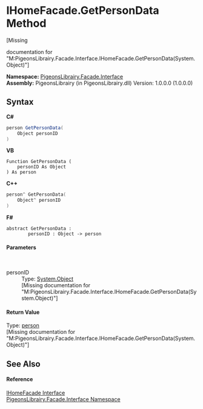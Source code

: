 # IHomeFacade.GetPersonData Method 
 

\[Missing <summary> documentation for "M:PigeonsLibrairy.Facade.Interface.IHomeFacade.GetPersonData(System.Object)"\]

**Namespace:**&nbsp;<a href="0bd0bf76-0a1d-3924-30ff-4e9d41df9d8e">PigeonsLibrairy.Facade.Interface</a><br />**Assembly:**&nbsp;PigeonsLibrairy (in PigeonsLibrairy.dll) Version: 1.0.0.0 (1.0.0.0)

## Syntax

**C#**<br />
``` C#
person GetPersonData(
	Object personID
)
```

**VB**<br />
``` VB
Function GetPersonData ( 
	personID As Object
) As person
```

**C++**<br />
``` C++
person^ GetPersonData(
	Object^ personID
)
```

**F#**<br />
``` F#
abstract GetPersonData : 
        personID : Object -> person 

```


#### Parameters
&nbsp;<dl><dt>personID</dt><dd>Type: <a href="http://msdn2.microsoft.com/en-us/library/e5kfa45b" target="_blank">System.Object</a><br />\[Missing <param name="personID"/> documentation for "M:PigeonsLibrairy.Facade.Interface.IHomeFacade.GetPersonData(System.Object)"\]</dd></dl>

#### Return Value
Type: <a href="a9ed19a7-a394-5e30-cca4-a3883320ea27">person</a><br />\[Missing <returns> documentation for "M:PigeonsLibrairy.Facade.Interface.IHomeFacade.GetPersonData(System.Object)"\]

## See Also


#### Reference
<a href="07480942-aa4f-eca2-d2c7-a48132506aac">IHomeFacade Interface</a><br /><a href="0bd0bf76-0a1d-3924-30ff-4e9d41df9d8e">PigeonsLibrairy.Facade.Interface Namespace</a><br />